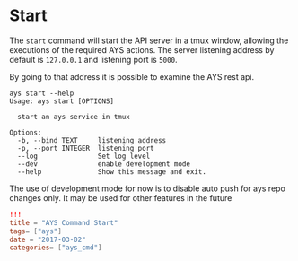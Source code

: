# Start

The `start` command will start the API server in a tmux window, allowing the executions of the required AYS actions. The server listening address by default is `127.0.0.1` and listening port is `5000`.

By going to that address it is possible to examine the AYS rest api.

```shell
ays start --help
Usage: ays start [OPTIONS]

  start an ays service in tmux

Options:
  -b, --bind TEXT     listening address
  -p, --port INTEGER  listening port
  --log               Set log level
  --dev               enable development mode
  --help              Show this message and exit.
```
The use of development mode for now is to disable auto push for ays repo changes only. It may be used for other features in the future

```toml
!!!
title = "AYS Command Start"
tags= ["ays"]
date = "2017-03-02"
categories= ["ays_cmd"]
```

